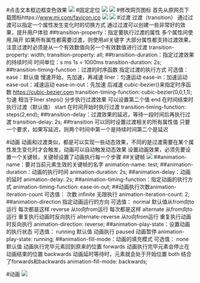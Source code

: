 #点击文本框边框变色效果
![](/img/0729/1.png)
#固定定位
![](/img/0729/2.png)
![](/img/0729/3.png)
#修改网页图标
	首先从原网页下载图标https://www.mi.com/favicon.ico
![](/img/0729/4.png)
![](/img/0729/5.png)
#过渡
	过渡（transition）
	通过过渡可以指定一个属性发生变化时的切换方式
	通过过渡可以创建一些非常好的效果，提升用户体验
##transition-property：指定要执行过渡的属性
	多个属性间使用,隔开
	如果所有属性都需要过渡，则使用all关键字
	大部分属性都支持过渡效果，注意过渡时必须是从一个有效数值向另一个有效数值进行过渡
	transition-property: width;
	transition-property: all;
##transition-duration：指定过渡效果的持续时间
	时间单位：s ms 1s = 1000ms
	transition-duration: 2s;
##transition-timing-function：过渡的时序函数
	指定过渡的执行方式
	 可选值：
		ease：默认值 慢速开始，先加速，再减速
		liner：匀速运动
		ease-in：加速运动
		ease-out：减速运动
		ease-in-out：先加速 后减速
		cubic-bezier()来指定时序函数
			https://cubic-bezier.com
			transition-timing-function: cubic-bezier(0,0,1,1); 匀速 相当于liner
		steps() 分步执行过渡效果
			可以设置第二个值
			end 在时间结束时执行过渡（默认值）
			start 在时间开始时执行过渡
			transition-timing-function: steps(2,end);
##transition-delay：过渡效果的延迟，等待一段时间后再执行过渡
	transition-delay: 2s;
##transition 可以同时设置过渡相关的所有属性值
	只要一个要求，如果写延迟，则两个时间中第一个是持续时间第二个是延迟

#动画
	动画和过渡类似，都是可以实现一些动态效果，不同的是过渡需要在某个属性发生变化时才会触发，动画可以自动触发动态效果
	设置动画效果，必须先要设置一个关键帧，关键帧设置了动画执行每一个步骤
##关键帧
![](/img/0729/6.png)
##animation-name：要对当前元素生效的关键帧的名字
	animation-name: test;
##animation-duration：动画的执行时间
	animation-duration: 2s;
##animation-delay：动画的延时
	animation-delay: 2s;
##animation-timing-function：指定动画的执行方式
	animation-timing-function: ease-in-out;
##动画执行次数animation-iteration-count
	可选值：
		次数
		infinite 无限执行
	animation-iteration-count: 2;
##animation-direction
	指定动画运行的方向
	可选值：
		normal 默认值从from向to运行 每次都是这样
		reverse 从to向from运行 每次都是这样
		alternate 从from向to运行 重复执行动画时反向执行
		alternate-reverse 从to向from运行 重复执行动画时反向执行
	animation-direction: reverse;
##animation-play-state：设置动画的执行状态
	可选值：
		running 默认值 动画执行
		paused 动画暂停
	animation-play-state: running;
##animation-fill-mode：动画的填充模式
	可选值：
		none 默认值 动画执行完毕元素回到原来的位置
		forwards 动画执行完毕元素会停止在动画结束的位置
		backwards 动画延时等待时，元素就会处于开始位置
		both 结合了forwards和backwards
	animation-fill-mode: backwards;

#动画
![](/img/0729/7.png)